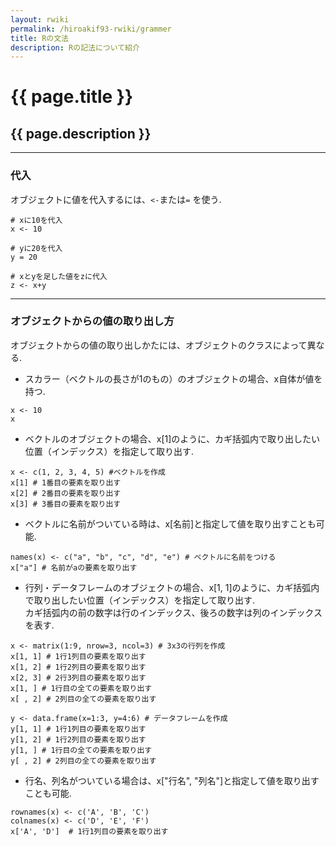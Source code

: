 ```yaml
---
layout: rwiki
permalink: /hiroakif93-rwiki/grammer
title: Rの文法
description: Rの記法について紹介
---
```


# {{ page.title }}
## {{ page.description }}

***  
### 代入  
オブジェクトに値を代入するには、`<-`または`=` を使う.  
  
```
# xに10を代入
x <- 10 

# yに20を代入
y = 20 

# xとyを足した値をzに代入
z <- x+y 
```
  
***  
### オブジェクトからの値の取り出し方
オブジェクトからの値の取り出しかたには、オブジェクトのクラスによって異なる.

- スカラー（ベクトルの長さが1のもの）のオブジェクトの場合、x自体が値を持つ.  
```
x <- 10
x
```

- ベクトルのオブジェクトの場合、x[1]のように、カギ括弧内で取り出したい位置（インデックス）を指定して取り出す.  
```
x <- c(1, 2, 3, 4, 5) #ベクトルを作成
x[1] # 1番目の要素を取り出す
x[2] # 2番目の要素を取り出す
x[3] # 3番目の要素を取り出す
```
- ベクトルに名前がついている時は、x[名前]と指定して値を取り出すことも可能.  
```
names(x) <- c("a", "b", "c", "d", "e") # ベクトルに名前をつける
x["a"] # 名前がaの要素を取り出す
```

- 行列・データフレームのオブジェクトの場合、x[1, 1]のように、カギ括弧内で取り出したい位置（インデックス）を指定して取り出す.  
  カギ括弧内の前の数字は行のインデックス、後ろの数字は列のインデックスを表す.  
```r:matrix
x <- matrix(1:9, nrow=3, ncol=3) # 3x3の行列を作成
x[1, 1] # 1行1列目の要素を取り出す
x[1, 2] # 1行2列目の要素を取り出す
x[2, 3] # 2行3列目の要素を取り出す
x[1, ] # 1行目の全ての要素を取り出す
x[ , 2] # 2列目の全ての要素を取り出す
```
```r:data.frame
y <- data.frame(x=1:3, y=4:6) # データフレームを作成
y[1, 1] # 1行1列目の要素を取り出す
y[1, 2] # 1行2列目の要素を取り出す
y[1, ] # 1行目の全ての要素を取り出す
y[ , 2] # 2列目の全ての要素を取り出す
```
- 行名、列名がついている場合は、x["行名", "列名"]と指定して値を取り出すことも可能.  
```r:data.frame2
rownames(x) <- c('A', 'B', 'C')
colnames(x) <- c('D', 'E', 'F')
x['A', 'D']  # 1行1列目の要素を取り出す
```  
